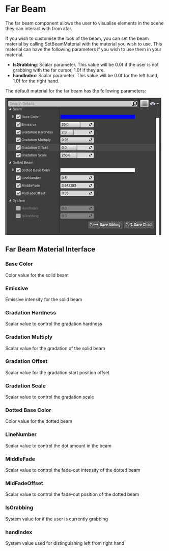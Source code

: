 # Far Beam

The far beam component allows the user to visualise elements in the scene they can interact with from afar.


If you wish to customise the look of the beam, you can set the beam material by calling SetBeamMaterial with the material you wish to use. This material can have the following parameters if you wish to use them in your material.

- **IsGrabbing**: Scalar parameter. This value will be 0.0f if the user is not grabbing with the far cursor, 1.0f if they are.
- **handIndex**: Scalar parameter. This value will be 0.0f for the left hand, 1.0f for the right hand.

The default material for the far beam has the following parameters:

![FarBeamMatInterface](Images/FarBeamMatInterface.png)

## Far Beam Material Interface

### Base Color
Color value for the solid beam
### Emissive
Emissive intensity for the solid beam
### Gradation Hardness
Scalar value to control the gradation hardness
### Gradation Multiply
Scalar value for the gradation of the solid beam
### Gradation Offset
Scalar value for the gradation start position offset
### Gradation Scale
Scalar value to control the gradation scale
### Dotted Base Color
Color value for the dotted beam
### LineNumber
Scalar value to control the dot amount in the beam
### MiddleFade
Scalar value to control the fade-out intensity of the dotted beam
### MidFadeOffset
Scalar value to control the fade-out position of the dotted beam
### IsGrabbing
System value for if the user is currently grabbing
### handIndex
System value used for distinguishing left from right hand 



